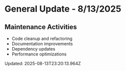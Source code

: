 # General Update - 8/13/2025

## Maintenance Activities

- Code cleanup and refactoring
- Documentation improvements
- Dependency updates
- Performance optimizations

Updated: 2025-08-13T23:20:13.964Z
